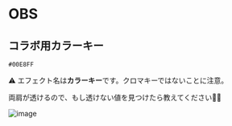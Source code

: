 # OBS

## コラボ用カラーキー

`#00E8FF`

:warning: エフェクト名は**カラーキー**です。クロマキーではないことに注意。

両肩が透けるので、もし透けない値を見つけたら教えてください🙇‍♂️

![image](https://user-images.githubusercontent.com/6637993/160339516-c0184a26-3f02-4df7-833c-702f0c43cfc2.png)
